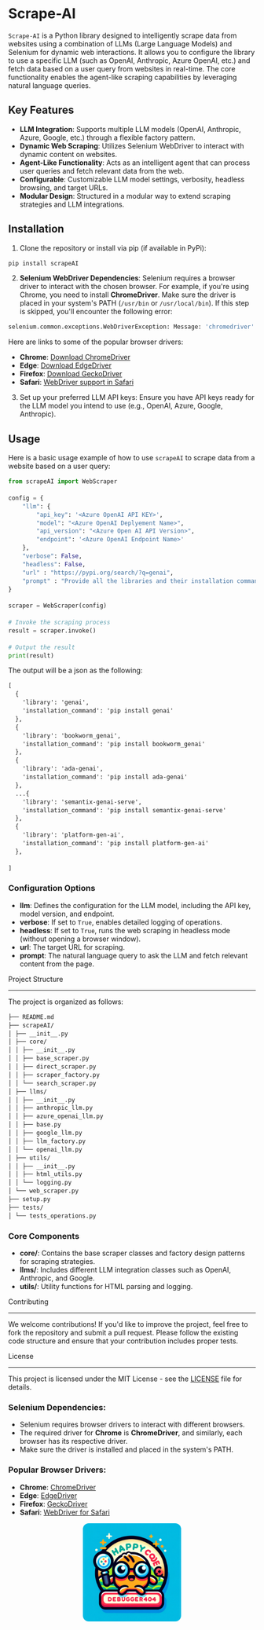 # Scrape-AI

`Scrape-AI` is a Python library designed to intelligently scrape data from websites using a combination of LLMs (Large Language Models) and Selenium for dynamic web interactions. It allows you to configure the library to use a specific LLM (such as OpenAI, Anthropic, Azure OpenAI, etc.) and fetch data based on a user query from websites in real-time. The core functionality enables the agent-like scraping capabilities by leveraging natural language queries.

## Key Features

- **LLM Integration**: Supports multiple LLM models (OpenAI, Anthropic, Azure, Google, etc.) through a flexible factory pattern.
- **Dynamic Web Scraping**: Utilizes Selenium WebDriver to interact with dynamic content on websites.
- **Agent-Like Functionality**: Acts as an intelligent agent that can process user queries and fetch relevant data from the web.
- **Configurable**: Customizable LLM model settings, verbosity, headless browsing, and target URLs.
- **Modular Design**: Structured in a modular way to extend scraping strategies and LLM integrations.

## Installation

1. Clone the repository or install via pip (if available in PyPi):

```bash
pip install scrapeAI
```

2. **Selenium WebDriver Dependencies**:
   Selenium requires a browser driver to interact with the chosen browser. For example, if you're using Chrome, you need to install **ChromeDriver**. Make sure the driver is placed in your system's PATH (`/usr/bin` or `/usr/local/bin`). If this step is skipped, you'll encounter the following error:

```bash
selenium.common.exceptions.WebDriverException: Message: 'chromedriver' executable needs to be in PATH.
```

Here are links to some of the popular browser drivers:

- **Chrome**: [Download ChromeDriver](https://chromedriver.chromium.org/downloads)
- **Edge**: [Download EdgeDriver](https://developer.microsoft.com/en-us/microsoft-edge/tools/webdriver/)
- **Firefox**: [Download GeckoDriver](https://github.com/mozilla/geckodriver/releases)
- **Safari**: [WebDriver support in Safari](https://webkit.org/blog/6900/webdriver-support-in-safari-10/)

3. Set up your preferred LLM API keys: Ensure you have API keys ready for the LLM model you intend to use (e.g., OpenAI, Azure, Google, Anthropic).

## Usage

Here is a basic usage example of how to use `scrapeAI` to scrape data from a website based on a user query:

```python
from scrapeAI import WebScraper

config = {
    "llm": {
        "api_key": '<Azure OpenAI API KEY>',
        "model": "<Azure OpenAI Deplyement Name>",
        "api_version": "<Azure Open AI API Version>",
        "endpoint": '<Azure OpenAI Endpoint Name>'
    },
    "verbose": False,
    "headless": False,
    "url" : "https://pypi.org/search/?q=genai",
    "prompt" : "Provide all the libraries and their installation commands"
}

scraper = WebScraper(config)

# Invoke the scraping process
result = scraper.invoke()

# Output the result
print(result)
```
The output will be a json as the following:
```markdown
[
  {
    'library': 'genai',
    'installation_command': 'pip install genai'
  },
  {
    'library': 'bookworm_genai',
    'installation_command': 'pip install bookworm_genai'
  },
  {
    'library': 'ada-genai',
    'installation_command': 'pip install ada-genai'
  },
  ...{
    'library': 'semantix-genai-serve',
    'installation_command': 'pip install semantix-genai-serve'
  },
  {
    'library': 'platform-gen-ai',
    'installation_command': 'pip install platform-gen-ai'
  },
  
]
```

### Configuration Options

- **llm**: Defines the configuration for the LLM model, including the API key, model version, and endpoint.
- **verbose**: If set to `True`, enables detailed logging of operations.
- **headless**: If set to `True`, runs the web scraping in headless mode (without opening a browser window).
- **url**: The target URL for scraping.
- **prompt**: The natural language query to ask the LLM and fetch relevant content from the page.

Project Structure

---

The project is organized as follows: 

```markdown
├── README.md
├── scrapeAI/
│ ├── __init__.py
│ ├── core/
│ │ ├── __init__.py
│ │ ├── base_scraper.py
│ │ ├── direct_scraper.py
│ │ ├── scraper_factory.py
│ │ └── search_scraper.py
│ ├── llms/
│ │ ├── __init__.py
│ │ ├── anthropic_llm.py
│ │ ├── azure_openai_llm.py
│ │ ├── base.py
│ │ ├── google_llm.py
│ │ ├── llm_factory.py
│ │ └── openai_llm.py
│ ├── utils/
│ │ ├── __init__.py
│ │ ├── html_utils.py
│ │ └── logging.py
│ └── web_scraper.py
├── setup.py
├── tests/
│ └── tests_operations.py
```

### Core Components

- **core/**: Contains the base scraper classes and factory design patterns for scraping strategies.
- **llms/**: Includes different LLM integration classes such as OpenAI, Anthropic, and Google.
- **utils/**: Utility functions for HTML parsing and logging.

Contributing

---

We welcome contributions! If you'd like to improve the project, feel free to fork the repository and submit a pull request. Please follow the existing code structure and ensure that your contribution includes proper tests.

License

---

This project is licensed under the MIT License - see the [LICENSE](./LICENSE) file for details.

### Selenium Dependencies:

- Selenium requires browser drivers to interact with different browsers.
- The required driver for **Chrome** is **ChromeDriver**, and similarly, each browser has its respective driver.
- Make sure the driver is installed and placed in the system's PATH.

### Popular Browser Drivers:

- **Chrome**: [ChromeDriver](https://chromedriver.chromium.org/downloads)
- **Edge**: [EdgeDriver](https://developer.microsoft.com/en-us/microsoft-edge/tools/webdriver/)
- **Firefox**: [GeckoDriver](https://github.com/mozilla/geckodriver/releases)
- **Safari**: [WebDriver for Safari](https://webkit.org/blog/6900/webdriver-support-in-safari-10/)


<div style="text-align: center;">
  <a href="https://github.com/deBUGger404" target="_blank">
    <img src="https://raw.githubusercontent.com/deBUGger404/Python-Course-From-Beginner-to-Expert/main/Data/happy_code.webp" alt="Happy Code" style="width:200px; border-radius:12px;">
  </a>
</div>
